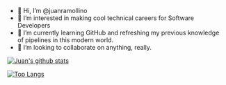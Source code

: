 - 👋 Hi, I’m @juanramollino
- 👀 I’m interested in making cool technical careers for Software Developers
- 🌱 I’m currently learning GitHub and refreshing my previous knowledge of pipelines in this modern world.
- 💞️ I’m looking to collaborate on anything, really.

[![Juan's github stats](https://github-readme-stats.vercel.app/api?username=juanramollino&count_private=true&show_icons=true)](https://github.com/anuraghazra/github-readme-stats)

[![Top Langs](https://github-readme-stats.vercel.app/api/top-langs/?username=juanramollino&layout=compact)](https://github.com/anuraghazra/github-readme-stats)

<!---
juanramollino/juanramollino is a ✨ special ✨ repository because its `README.md` (this file) appears on your GitHub profile.
You can click the Preview link to take a look at your changes.
--->
